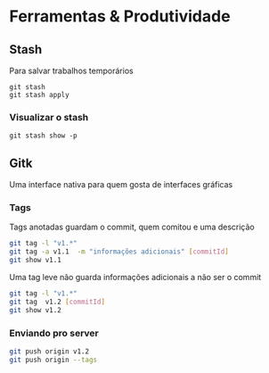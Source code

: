 Ferramentas & Produtividade
===========================

Stash
-----

Para salvar trabalhos temporários

```
git stash
git stash apply

```

### Visualizar o stash

```
git stash show -p

```

Gitk
----

Uma interface nativa para quem gosta de interfaces gráficas



### Tags


Tags anotadas guardam o commit, quem comitou e uma descrição
```sh
git tag -l "v1.*"
git tag -a v1.1  -m "informações adicionais" [commitId]
git show v1.1

```

Uma tag leve não guarda informações adicionais a não ser o commit


```sh
git tag -l "v1.*"
git tag  v1.2 [commitId]
git show v1.2
```


### Enviando pro server

```sh
git push origin v1.2
git push origin --tags

```
